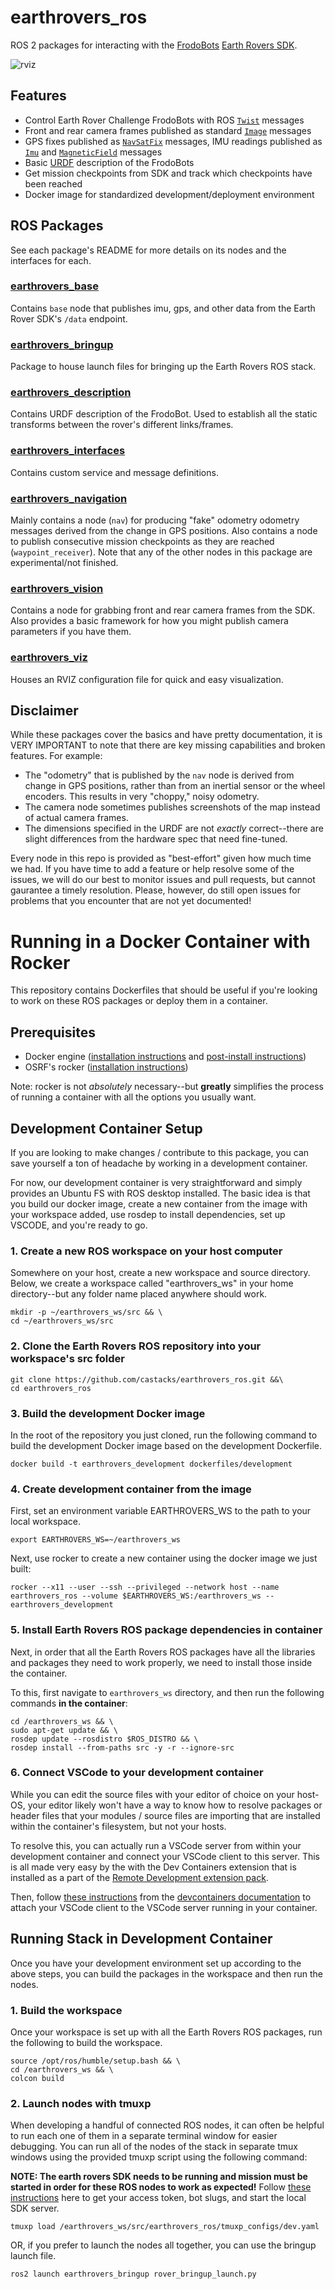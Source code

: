 # earthrovers_ros
ROS 2 packages for interacting with the [FrodoBots](https://www.frodobots.ai/)
[Earth Rovers SDK](https://github.com/frodobots-org/earth-rovers-sdk).

![rviz](earthrovers_rviz.png)

## Features
- Control Earth Rover Challenge FrodoBots with ROS [`Twist`](https://docs.ros.org/en/noetic/api/geometry_msgs/html/msg/Twist.html) messages
- Front and rear camera frames published as standard [`Image`](https://docs.ros.org/en/noetic/api/sensor_msgs/html/msg/Image.html) messages
- GPS fixes published as [`NavSatFix`](https://docs.ros.org/en/noetic/api/sensor_msgs/html/msg/NavSatFix.html) messages, IMU readings published as [`Imu`](https://docs.ros.org/en/noetic/api/sensor_msgs/html/msg/Imu.html)
  and [`MagneticField`](https://docs.ros.org/en/noetic/api/sensor_msgs/html/msg/MagneticField.html) messages
- Basic
  [URDF](https://industrial-training-master.readthedocs.io/en/melodic/_source/session3/Intro-to-URDF.html)
  description of the FrodoBots
- Get mission checkpoints from SDK and track which checkpoints have been
  reached
- Docker image for standardized development/deployment environment

## ROS Packages
See each package's README for more details on its nodes and the interfaces for
each.
### [earthrovers_base](./earthrovers_base/)
Contains `base` node that publishes imu, gps, and other data from the Earth
Rover SDK's `/data` endpoint.
### [earthrovers_bringup](./earthrovers_bringup/)
Package to house launch files for bringing up the Earth Rovers ROS stack.
### [earthrovers_description](./earthrovers_description/)
Contains URDF description of the FrodoBot. Used to establish all the static
transforms between the rover's different links/frames.
### [earthrovers_interfaces](./earthrovers_interfaces/)
Contains custom service and message definitions.
### [earthrovers_navigation](./earthrovers_navigation/)
Mainly contains a node (`nav`) for producing "fake" odometry odometry messages derived
from the change in GPS positions. Also contains a node to publish consecutive
mission checkpoints as they are reached (`waypoint_receiver`). Note that any of
the other nodes in this package are experimental/not finished.
### [earthrovers_vision](./earthrovers_vision/)
Contains a node for grabbing front and rear camera frames from the SDK. Also
provides a basic framework for how you might publish camera parameters if you
have them.
### [earthrovers_viz](./earthrovers_viz/)
Houses an RVIZ configuration file for quick and easy visualization.

## Disclaimer
While these packages cover the basics and have pretty documentation, it is VERY
IMPORTANT to note that there are key missing capabilities and broken features.
For example:
- The "odometry" that is published by the `nav` node is derived from change in
  GPS positions, rather than from an inertial sensor or the wheel encoders. This
  results in very "choppy," noisy odometry.
- The camera node sometimes publishes screenshots of the map instead of actual
  camera frames.
- The dimensions specified in the URDF are not *exactly* correct--there are
  slight differences from the hardware spec that need fine-tuned.

Every node in this repo is provided as "best-effort" given how much time we had.
If you have time to add a feature or help resolve some of the issues, we will do
our best to monitor issues and pull requests, but cannot gaurantee a timely
resolution. Please, however, do still open issues for problems that you
encounter that are not yet documented!

<!-- # General Usage Instructions
This section assumes you have basic experience with ROS 2 and are familiar with
creating workspaces, building packages, running nodes, etc. If you are just
getting started with ROS 2, please spend some time with the [tutorials from the
ROS 2 docs](https://docs.ros.org/en/humble/Tutorials.html). If you are mainly
interested in using the packages in this repo, the [client libraries
section](https://docs.ros.org/en/humble/Tutorials/Beginner-Client-Libraries.html)
may be the most immediately helpful.

If you *are* already familiar with ROS, using these packages is simply a matter
of cloning these into your workspace's `src` folder, installing dependencies,
building with `colcon`, and then running the nodes. For completeness, these
steps will begin with creating a fresh workspace, with the steps largely taking
after those outlined in [this
tutorial](https://docs.ros.org/en/humble/Tutorials/Beginner-Client-Libraries/Creating-A-Workspace/Creating-A-Workspace.html#creating-a-workspace).

## Prerequisites
- You already have ROS 2 Humble **Desktop** installed on a [ROS 2 Humble capable
system](https://www.ros.org/reps/rep-2000.html#humble-hawksbill-may-2022-may-2027)

## 1. Create a new workspace
Cd to wherever you want to place your 

## 2. Clone the repository
First, clone this repository containing all the packages into an existing
ROS 2 workspace's `src` folder.

```
cd path/to/your/workspaces/src/folder
git clone https://github.com/castacks/earthrovers_ros.git
```
## 2. Install package dependencies
Use [rosdep](https://docs.ros.org/en/humble/Tutorials/Intermediate/Rosdep.html#rosdep-operation) to install Python and system dependencies.
```
sudo apt-get update && \
rosdep update --rosdistro $ROS_DISTRO && \
rosdep install --from-paths src -y -r --ignore-src
```

## 3. Build with colcon

## 4. Launch the nodes

These packages can be used like any other "source packages" that you clone into
your workspace's `src`.

If you are new to ROS and unfamiliar with this pattern or are confused with how
this works, follow the 

If you are new to ROS but still want to use these nodes, all you need to know
is that these packages must be placed in the `src` folder of your workspace. In
this case, you can simply clone this entire repository into your workspace's
`src` folder. Then, use rosdep to install all the system dependencies required
by these packages. Finally, use colcon to build the workspace.

The above describes a general pattern of working with other ROS packages in your
ROS workspace. For context, the most simple example of this pattern is first
shown in the [Creating a workspace page](https://docs.ros.org/en/humble/Tutorials/Beginner-Client-Libraries/Creating-A-Workspace/Creating-A-Workspace.html#clone-a-sample-repo) of the ROS2 docs. -->

# Running in a Docker Container with Rocker
This repository contains Dockerfiles that should be useful if you're looking to
work on these ROS packages or deploy them in a container.

## Prerequisites
- Docker engine ([installation
  instructions](https://docs.docker.com/engine/install/ubuntu/#install-using-the-repository)
  and [post-install instructions](https://docs.docker.com/engine/install/linux-postinstall/))
- OSRF's rocker ([installation
  instructions](https://github.com/osrf/rocker?tab=readme-ov-file#debians-recommended))

Note: rocker is not *absolutely* necessary--but **greatly** simplifies the
process of running a container with all the options you usually want.

## Development Container Setup
If you are looking to make changes / contribute to this package, you can save
yourself a ton of headache by working in a development container.

For now, our development container is very straightforward and simply provides
an Ubuntu FS with ROS desktop installed. The basic idea is that you build our
docker image, create a new container from the image with your workspace added,
use rosdep to install dependencies, set up VSCODE, and you're ready to go.

### 1. Create a new ROS workspace on your host computer
Somewhere on your host, create a new workspace and source directory. Below, we
create a workspace called "earthrovers_ws" in your home directory--but any
folder name placed anywhere should work.
```
mkdir -p ~/earthrovers_ws/src && \
cd ~/earthrovers_ws/src
```

### 2. Clone the Earth Rovers ROS repository into your workspace's src folder
```
git clone https://github.com/castacks/earthrovers_ros.git &&\
cd earthrovers_ros
```

### 3. Build the development Docker image
In the root of the repository you just cloned, run the following command to
build the development Docker image based on the development Dockerfile.
```
docker build -t earthrovers_development dockerfiles/development
```
### 4. Create development container from the image
First, set an environment variable EARTHROVERS_WS to the path to your local
workspace.
```
export EARTHROVERS_WS=~/earthrovers_ws
```
Next, use rocker to create a new container using the docker image we just built:
```
rocker --x11 --user --ssh --privileged --network host --name earthrovers_ros --volume $EARTHROVERS_WS:/earthrovers_ws -- earthrovers_development
```
### 5. Install Earth Rovers ROS package dependencies in container
Next, in order that all the Earth Rovers ROS packages have all the libraries and
packages they need to work properly, we need to install those inside the
container.

To this, first navigate to `earthrovers_ws` directory, and then run the
following commands **in the container**:
```
cd /earthrovers_ws && \
sudo apt-get update && \
rosdep update --rosdistro $ROS_DISTRO && \
rosdep install --from-paths src -y -r --ignore-src
```

### 6. Connect VSCode to your development container
While you can edit the source files with your editor of choice on your host-OS,
your editor likely won't have a way to know how to resolve packages or header
files that your modules / source files are importing that are installed within
the container's filesystem, but not your hosts.

To resolve this, you can actually run a VSCode server from within your
development container and connect your VSCode client to this server. This is all
made very easy by the with the Dev Containers extension that is installed as a
part of the [Remote Development extension pack](https://code.visualstudio.com/docs/remote/remote-overview#_remote-development-extension-pack).

Then, follow [these
instructions](https://code.visualstudio.com/docs/devcontainers/attach-container)
from the [devcontainers
documentation](https://code.visualstudio.com/docs/devcontainers/containers) to
attach your VSCode client to the VSCode server running in your container.

## Running Stack in Development Container
Once you have your development environment set up according to the above steps,
you can build the packages in the workspace and then run the nodes.

### 1. Build the workspace
Once your workspace is set up with all the Earth Rovers ROS packages, run the
following to build the workspace.
```
source /opt/ros/humble/setup.bash && \
cd /earthrovers_ws && \
colcon build
```

### 2. Launch nodes with tmuxp
When developing a handful of connected ROS nodes, it can often be helpful to run
each one of them in a separate terminal window for easier debugging. You can run
all of the nodes of the stack in separate tmux windows using the provided tmuxp
script using the following command:

**NOTE: The earth rovers SDK needs to be running and mission must be started in
order for these ROS nodes to work as expected!** Follow [these instructions](https://github.com/frodobots-org/earth-rovers-sdk?tab=readme-ov-file#getting-started) here
to get your access token, bot slugs, and start the local SDK server.

```
tmuxp load /earthrovers_ws/src/earthrovers_ros/tmuxp_configs/dev.yaml
```

OR, if you prefer to launch the nodes all together, you can use the bringup
launch file.
```
ros2 launch earthrovers_bringup rover_bringup_launch.py
```